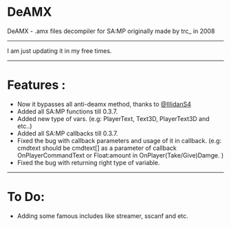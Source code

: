 # DeAMX
DeAMX - .amx files decompiler for SA:MP originally made by trc_ in 2008

----------------------

I am just updating it in my free times.

----------------------

# Features :
- Now it bypasses all anti-deamx method, thanks to [@IllidanS4](https://github.com/IllidanS4)
- Added all SA:MP functions till 0.3.7.
- Added new type of vars. (e.g: PlayerText, Text3D, PlayerText3D and etc..)
- Added all SA:MP callbacks till 0.3.7.
- Fixed the bug with callback parameters and usage of it in callback.
  (e.g: cmdtext should be cmdtext[] as a parameter of callback OnPlayerCommandText or Float:amount in OnPlayer(Take/Give)Damge. )
- Fixed the bug with returning right type of variable.  

----------------------

# To Do:
- Adding some famous includes like streamer, sscanf and etc.
